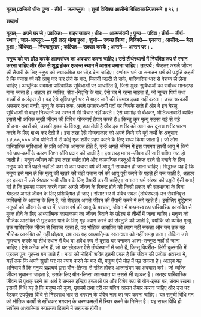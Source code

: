  **गृहात् प्रव्रजितो धीर: पुण्य** **-** **तीर्थ** **-** **जलाप्लुत: ।** **शुचौ विविक्त आसीनो विधिवत्कल्पितासने ॥ १६॥** 

**शब्दार्थ** 

**गृहात्—** **अपने घर से** **; प्रव्रजित:—** **बाहर जाकर** **; धीर:—** **आत्मसंयमी** **; पुण्य—** **पवित्र** **; तीर्थ—** **तीर्थ-स्थान** **; जल-आप्लुत:—** **पूरी** **तरह धोया हुआ** **; शुचौ—** **स्वच्छ किया** **; विविक्ते—** **एकान्त** **; आसीन:—** **बैठा हुआ** **; विधिवत्—** **नियमानुसार** **; कल्पित—** **सश्पन्न** **करके** **; आसने—** **आसन पर।** **.** 

**मनुष्य को घर छोड़ करके आत्मसंयम का अवयास करना चाहिए। उसे तीर्थस्थानों में** **नियमित रूप से स्नान करना चाहिए और ठीक से शुद्ध होकर एकान्त स्थान में आसन जमाना** **चाहिए।** **तात्पर्य :** श्रेष्ठतर अगले जीवन की तैयारी के लिए मनुष्य को तथाकथित घर छोड़ देना चाहिए। वर्णाश्रम धर्म या सनातन धर्म की पद्धति कहती है कि पचास वर्ष की आयु पार कर लेने के बाद, जितनी जल्दी हो सके, पारिवारिक भार से वैराग्य ले लेना चाहिए। आधुनिक सवयता पारिवारिक सुविधाओं पर आधारित है, जिसे सुख-सुविधाओं का सर्वोच्च मानदण्ड माना जाता है। अतएव हर व्यक्ति, सेवा-निवृत्ति के बाद, ऐसे घर में रहना चाहता है, जो सुन्दर षियों तथा बच्चों से अलंकृत हो। वह ऐसे सुविधापूर्ण घर से बाहर जाने की रंचमात्र इच्छा नहीं करता। उच्च सरकारी अफसर तथा मन्त्री, मृत्यु के समय तक, अपने उपहार-रुपी पदों पर चिपके रहते हैं और वे इन घेरलू सुविधाओं से बाहर निकलने का स्वप्न में भी विचार नहीं करते। ऐसे व्यामोह से बँधकर, भौतिकतावादी व्यक्ति इससे भी अधिक सुखी जीवन की विविध योजनाएँ तैयार करते हैं। किन्तु क्रूर मृत्यु सहसा बड़े से बड़े योजना- कारोंं को, उसकी इच्छा के विरुद्ध, उठा लेती है और इस शरीर को त्याग कर दूसरा शरीर धारण करने के लिए बाध्य कर देती है। इस तरह ऐसे योजनाकार को अपने किये गये पूर्व कर्मों के अनुसार ८४,००,००० जीव योनियों में से कोई एक शरीर ग्रहण करने के लिए बाध्य किया जाता है। जो लोग पारिवारिक सुविधाओं के प्रति अधिक आसक्त होते हैं, उन्हें अगले जीवन में इस पापमय लश्बी आयु में किये गये पाप-कर्मों के कारण निश्न योनि प्रदान की जाती है। इस तरह मानव-जीवन की सारी शक्ति नष्ट हो जाती है। मनुष्य-जीवन को इस तरह बर्बाद होने और काल्पनिक वस्तुओं में लिप्त रहने से बचाने के लिए मनुष्य को यदि पहले नहीं तो कम से कम पचास वर्ष की आयु में सावधान हो जाना चाहिए। सिद्धान्त यह है कि मनुष्य इसे मान ले कि मृत्यु की खतरे की घंटी पचास वर्ष की आयु पूरी करने के पहले ही बज जाती है, अतएव हर हालत में उसे श्रेष्ठतर भावी जीवन के लिए तैयारी करनी चाहिए। सनातन धर्म संस्था की पद्धति ऐसी बनाई गई है कि इसका पालन करने वाला अगले जीवन के विनष्ट होने की किसी प्रकार की सश्भावना के बिना श्रेष्ठतर अगले जीवन के लिए प्रशिकि्षत हो जाए। संसार भर में पवित्र स्थल (तीर्थस्थल) उन सेवानिवृत्त व्यक्तियों के आवास के लिए हैं, जो श्रेष्ठतर अगले जीवन की तैयारी करने में लगे रहते हैं। इसीलिए बुद्धिमान मनुष्यों को जीवन के अन्त में, पचास वर्ष की आयु के पश्चात्, जीवन में बन्धनस्वरूप पारिवारिक आसक्ति से मुक्त होने के लिए आध्यात्मिक कायाकल्प का जीवन बिताने के उद्देश्य से तीर्थों में जाना चाहिए। मनुष्य को भौतिक आसक्ति से छुटकारा पाने के लिए गृह-त्याग करने की संस्तुति की जाती है, क्योंकि जो व्यक्ति मृत्यु तक पारिवारिक जीवन से चिपका रहता है, वह भौतिक आसक्ति को त्याग नहीं सकता और जब तक वह भौतिक आसक्ति को नहीं छोड़ता, तब तक वह आध्याति्मक स्वतन्त्रता को नहीं समझ पाता। लेकिन उसे गृहत्याग करके या तीर्थ स्थान में वैध या अवैध रूप से दूसरा घर बनाकर आत्म-सन्तुष्ट नहीं हो जाना चाहिए। ऐसे अनेक लोग हैं, जो घर छोड़कर ऐसे तीर्थस्थानों में जाते हैं, किन्तु विपरीत- लिंगी कुसंगति में पड़कर पुन: गृहस्थ बन जाते हैं। माया की मोहिनी शक्ति इतनी प्रबल है कि जीवन की प्रत्येक अवस्था में, यहाँ तक कि अपने सुखी घर का त्याग करने के बाद भी, मनुष्य ऐसे मोह में पड़ सकता है। अतएव यह अनिवार्य है कि मनुष्य ब्रह्मचर्य द्वारा यौन-लिप्सा से रहित होकर आत्मसंयम का अवयास करे। जो व्यक्ति जीवन सुधारना चाहता है, उसके लिए यौन-लिप्सा आत्मघात या उससे भी बढ़कर है। अतएव पारिवारिक जीवन से पृथक् रहने का अर्थ है समस्त इन्द्रिय इच्छाओं पर और विशेष रूप से यौन-इच्छा पर, संयम रखना। इसकी विधि यह है कि मनुष्य को कुश, मृगचर्म तथा दरी का पवित्र आसन तैयार करना चाहिए और उस पर बैठकर उपर्युक्त विधि से निरपराध भाव से भगवान् के पवित्र नाम का जप करना चाहिए। यह समूची विधि मन को भौतिक कार्यों से खींचकर भगवान् के चरणकमलों में स्थिर करने के निमित्त है। यह सरल विधि ही सर्वोच्च अध्यात्मिक सफलता दिलाने में सहायक होगी। 